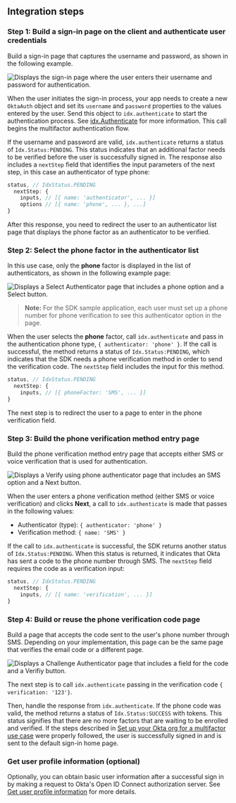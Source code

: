 ## Integration steps

### Step 1: Build a sign-in page on the client and authenticate user credentials

Build a sign-in page that captures the username and password, as shown in the following example.

<div class="common-image-format">

![Displays the sign-in page where the user enters their username and password for authentication.](/img/oie-embedded-sdk/oie-embedded-sdk-use-case-simple-sign-on-screenshot-sign-in-nodejs.png)

</div>

When the user initiates the sign-in process, your app needs to create a new `OktaAuth` object and set its `username` and `password` properties to the values entered by the user. Send this object to `idx.authenticate` to start the authentication process. See [idx.Authenticate](https://github.com/okta/okta-auth-js/blob/master/docs/idx.md#idxauthenticate) for more information. This call begins the multifactor authentication flow.

If the username and password are valid, `idx.authenticate` returns a status of `Idx.Status:PENDING`. This status indicates that an additional factor needs to be verified before the user is successfully signed in. The response also includes a `nextStep` field that identifies the input parameters of the next step, in this case an authenticator of type phone:

```JavaScript
status, // IdxStatus.PENDING
  nextStep: {
    inputs, // [{ name: 'authenticator', ... }]
    options // [{ name: 'phone', ... }, ...]
}
```

After this response, you need to redirect the user to an authenticator list page that displays the phone factor as an authenticator to be verified.

### Step 2: Select the phone factor in the authenticator list

In this use case, only the **phone** factor is displayed in the list of authenticators, as shown in the following example page:

<div class="common-image-format">

![Displays a Select Authenticator page that includes a phone option and a Select button.](/img/oie-embedded-sdk/oie-embedded-sdk-use-case-sign-in-pwd-phone-screen-verify-nodejs.png)

</div>

>**Note:** For the SDK sample application, each user must set up a phone number for phone verification to see this authenticator option in the page.

When the user selects the **phone** factor, call `idx.authenticate` and pass in the authentication phone type, `{ authenticator: 'phone' }`. If the call is successful, the method returns a status of `Idx.Status:PENDING`, which indicates that the SDK needs a phone verification method in order to send the verification code. The `nextStep` field includes the input for this method.

```JavaScript
status, // IdxStatus.PENDING
  nextStep: {
    inputs, // [{ phoneFactor: 'SMS', ... }]
}
```

The next step is to redirect the user to a page to enter in the phone verification field.

### Step 3: Build the phone verification method entry page

Build the phone verification method entry page that accepts either SMS or voice verification that is used for authentication.

<div class="common-image-format">

![Displays a Verify using phone authenticator page that includes an SMS option and a Next button.](/img/oie-embedded-sdk/oie-embedded-sdk-use-case-sign-in-pwd-phone-screen-verify-phone-method-nodejs.png)

</div>

When the user enters a phone verification method (either SMS or voice verification) and clicks **Next**, a call to `idx.authenticate` is made that passes in the following values:

* Authenticator (type): `{ authenticator: 'phone' }`
* Verification method: `{ name: 'SMS' }`

If the call to `idx.authenticate` is successful, the SDK returns another status of `Idx.Status:PENDING`. When this status is returned, it indicates that Okta has sent a code to the phone number through SMS. The `nextStep` field requires the code as a verification input:

```JavaScript
status, // IdxStatus.PENDING
  nextStep: {
    inputs, // [{ name: 'verification', ... }]
}
```

### Step 4: Build or reuse the phone verification code page

Build a page that accepts the code sent to the user's phone number through SMS. Depending on your implementation, this page can be the same page that verifies the email code or a different page.

<div class="common-image-format">

![Displays a Challenge Authenticator page that includes a field for the code and a Verifiy button.](/img/oie-embedded-sdk/oie-embedded-sdk-use-case-simple-sign-in-pwd-phone-verify-phone-code-nodejs.png)

</div>

The next step is to call `idx.authenticate` passing in the verification code `{ verification: '123'}`.

Then, handle the response from `idx.authenticate`. If the phone code was valid, the method returns a status of `Idx.Status:SUCCESS` with tokens. This status signifies that there are no more factors that are waiting to be enrolled and verified. If the steps described in [Set up your Okta org for a multifactor use case](/docs/guides/oie-embedded-common-org-setup/nodejs/main/#set-up-your-okta-org-for-a-multifactor-use-case) were properly followed, the user is successfully signed in and is sent to the default sign-in home page.

### Get user profile information (optional)

Optionally, you can obtain basic user information after a successful sign in by making a request to Okta's Open ID Connect authorization server. See [Get user profile information](/docs/guides/oie-embedded-sdk-use-cases/nodejs/oie-embedded-sdk-use-case-basic-sign-in/#get-user-profile-information) for more details.
